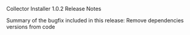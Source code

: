 Collector Installer 1.0.2 Release Notes

Summary of the bugfix included in this release:
Remove dependencies versions from code
